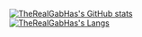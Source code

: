 [![TheRealGabHas's GitHub stats](https://github-readme-stats.vercel.app/api?username=TheRealGabHas&theme=dracula)](https://github.com/anuraghazra/github-readme-stats)
<br>
[![TheRealGabHas's Langs](https://github-readme-stats.vercel.app/api/top-langs?username=TheRealGabHas&layout=compact&theme=dracula)](https://github.com/anuraghazra/github-readme-stats)
